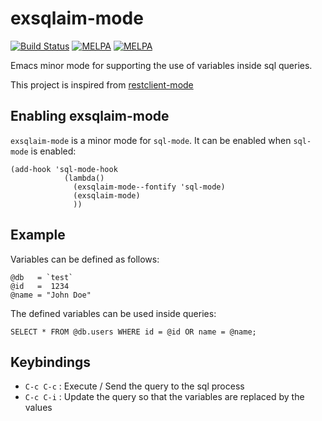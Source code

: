 # exsqlaim-mode

[![Build Status](https://travis-ci.org/ahmadnazir/exsqlaim-mode.svg?branch=master)](https://travis-ci.org/ahmadnazir/exsqlaim-mode)
[![MELPA](https://melpa.org/packages/exsqlaim-mode-badge.svg)](https://melpa.org/#/exsqlaim-mode)
[![MELPA](http://melpa-stable.milkbox.net/packages/exsqlaim-mode-badge.svg)](http://melpa-stable.milkbox.net/#/exsqlaim-mode)

Emacs minor mode for supporting the use of variables inside sql queries.

This project is inspired from [restclient-mode][restclient-mode]

## Enabling exsqlaim-mode

`exsqlaim-mode` is a minor mode for `sql-mode`. It can be enabled when `sql-mode` is enabled:

```
(add-hook 'sql-mode-hook
            (lambda()
              (exsqlaim-mode--fontify 'sql-mode)
              (exsqlaim-mode)
              ))
```

## Example

Variables can be defined as follows:

```
@db   = `test`
@id   =  1234
@name = "John Doe"
```

The defined variables can be used inside queries:

```
SELECT * FROM @db.users WHERE id = @id OR name = @name;
```

## Keybindings

- `C-c C-c` : Execute / Send the query to the sql process
- `C-c C-i` : Update the query so that the variables are replaced by the values


[restclient-mode]: https://github.com/pashky/restclient.el
